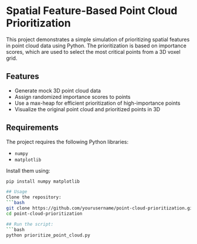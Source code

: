 # Spatial Feature-Based Point Cloud Prioritization

This project demonstrates a simple simulation of prioritizing spatial features in point cloud data using Python. The prioritization is based on importance scores, which are used to select the most critical points from a 3D voxel grid. 

## Features
- Generate mock 3D point cloud data
- Assign randomized importance scores to points
- Use a max-heap for efficient prioritization of high-importance points
- Visualize the original point cloud and prioritized points in 3D

## Requirements
The project requires the following Python libraries:
- `numpy`
- `matplotlib`

Install them using:
```bash
pip install numpy matplotlib

## Usage
Clone the repository:
```bash
git clone https://github.com/yourusername/point-cloud-prioritization.git
cd point-cloud-prioritization

## Run the script:
```bash
python prioritize_point_cloud.py
